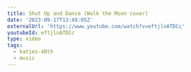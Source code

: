```yaml
---
title: Shut Up and Dance (Walk the Moon cover)
date: '2023-09-17T13:48:05Z'
externalUrl: 'https://www.youtube.com/watch?v=eftjlnATDCc'
youtubeId: eftjlnATDCc
type: video
tags:
  - katies-40th
  - music
---
```


